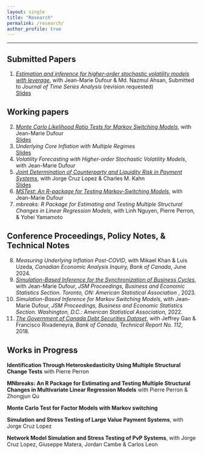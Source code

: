 ```yaml
---
layout: single
title: "Research"
permalink: /research/
author_profile: true
---
```

---
## Submitted Papers
<ol start=1>
  <li><a href="https://roga11.github.io/gabrielrodriguez.github.io/files/Ahsan_Dufour_RodriguezR_2024_SVP_Leverage.pdf" target="_blank"><em>Estimation and inference for higher-order stochastic volatility models with leverage</em></a>, with Jean-Marie Dufour & Md. Nazmul Ahsan, Submitted to <em>Journal of Time Series Analysis</em> (revision requested)
    <div> <a href="https://roga11.github.io/gabrielrodriguez.github.io/files/GRR_NASMES_2024_ Estimation_and_inference_for_higher_order_stochastic_volatility_models_with_leverage.pdf" target="_blank">Slides</a> 
    </div>
  </li>
</ol>


## Working papers
<ol start=2>
  <li>
    <a href="https://roga11.github.io/gabrielrodriguez.github.io/files/RodriguezRondon_Dufour_2024_MonteCarlo_LikelihoodRatioTest_MarkovSwitchingModels_20241015.pdf" target="_blank"><em>Monte Carlo Likelihood Ratio Tests for Markov Switching Models</em></a>, with Jean-Marie Dufour  
    <div>  <a href="https://roga11.github.io/gabrielrodriguez.github.io/files/GRodriguezRondon_CIREQLunchSeminar_20241008.pdf" target="_blank">Slides</a> 
    </div>
  </li>
  <li>
    <em>Underlying Core Inflation with Multiple Regimes</em>
    <div>  <a href="https://roga11.github.io/gabrielrodriguez.github.io/files/GRR_IAAE2024_underlying_core_inf.pdf" target="_blank">Slides</a> 
    </div>
  </li>
  
  <li>
    <em>Volatility Forecasting with Higher-order Stochastic Volatility Models</em>, with Jean-Marie Dufour
    <div>       
    </div>
  </li>
  
  <li>
    <a href="https://roga11.github.io/gabrielrodriguez.github.io/files/20240917_CKR_2024_Counterparty_and_Liquidity_Risk.pdf" target="_blank"> <em>Joint Determination of Counterparty and Liquidity Risk in Payment Systems</em></a>, with Jorge Cruz Lopez & Charles M. Kahn
    <div> <a href="https://roga11.github.io/gabrielrodriguez.github.io/files/20230921_GRodriguezRondon_Counterparty_and_Liquidity_Risk_in_Payments_CEMLAIIPaymentFMI.pdf" target="_blank">Slides</a> 
    </div>
  </li>
  
  <li>
    <a href="https://roga11.github.io/gabrielrodriguez.github.io/files/RodriguezRondon_Dufour_2024_MSTest_Rpackage_20240425.pdf" target="_blank"><em>MSTest: An R-package for Testing Markov-Switching Models</em></a>, with Jean-Marie Dufour
    <div> 
    </div>
  </li>
  
  <li>
    <em>mbreaks: R Package for Estimating and Testing Multiple Structural Changes in Linear Regression Models</em>, with Linh Nguyen, Pierre Perron, & Yohei Yamamoto
    <div> 
    </div>
  </li>
</ol>



## Conference Proceedings, Policy Notes, & Technical Notes
<ol start=8>
  <li>
    <em>Measuring Underlying Inflation Post-COVID</em>, with Mikael Khan & Luis Uzeda, <em>Canadian Economic Analysis Inquiry, Bank of Canada</em>, June 2024.
    <div> 
    </div>
  </li>  
  <li><a href="https://roga11.github.io/gabrielrodriguez.github.io/files/RodriguezRondon_Dufour_2023_JSM_Proceedings.pdf" target="_blank"><em>Simulation-Based Inference for the Synchronization of Business Cycles</em></a>, with Jean-Marie Dufour, <em>JSM Proceedings, Business and Economic Statistics Section. Toronto, ON: American Statistical Association </em>, 2023.
  </li>
  <li>
    <em>Simulation-Based Inference for Markov Switching Models</em>, with Jean-Marie Dufour, <em>JSM Proceedings, Business and Economic Statistics Section. Washington, D.C.: American Statistical Association</em>, 2022.
    <div> 
    </div>
  </li>
  <li><a href="https://www.bankofcanada.ca/wp-content/uploads/2018/02/tr112.pdf" target="_blank"><em>The Government of Canada Debt Securities Dataset</em></a>, with Jeffrey Gao & Francisco Rivadeneyra, <em>Bank of Canada, Technical Report No. 112</em>, 2018.
  </li>
</ol>



## Works in Progress

**Identification Through Heteroskedasticity Using Multiple Structural Change Tests** 
with Pierre Perron

**MNbreaks: An R Package for Estimating and Testing Multiple Structural Changes
in Multivariate Linear Regression Models** 
with Pierre Perron & Zhongjun Qu

**Monte Carlo Test for Factor Models with Markov switching**

**Simulation and Stress Testing of Large Value Payment Systems**,
with Jorge Cruz Lopez

**Network Model Simulation and Stress Testing of PvP Systems**,
with Jorge Cruz Lopez, Giuseppe Matera, Jordan Cambe & Carlos Leon



<!-- {% if author.googlescholar %}
  You can also find my articles on <u><a href="{{author.googlescholar}}">my Google Scholar profile</a>.</u>
{% endif %}

{% include base_path %}

{% for post in site.publications reversed %}
  {% include archive-single.html %}
{% endfor %}
 -->
